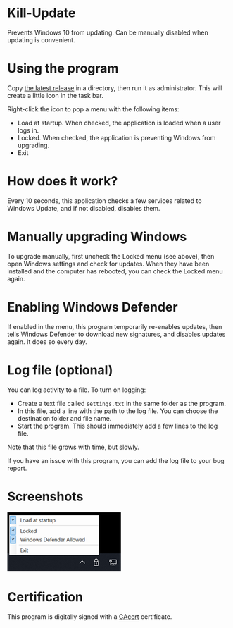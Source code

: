 # Kill-Update
Prevents Windows 10 from updating. Can be manually disabled when updating is convenient.

# Using the program
Copy [the latest release](https://github.com/dlebansais/Kill-Update/releases/download/v1.1.0/KillUpdate.exe) in a directory, then run it as administrator. This will create a little icon in the task bar.

Right-click the icon to pop a menu with the following items:

- Load at startup. When checked, the application is loaded when a user logs in.
- Locked. When checked, the application is preventing Windows from upgrading.
- Exit

# How does it work?
Every 10 seconds, this application checks a few services related to Windows Update, and if not disabled, disables them.

# Manually upgrading Windows
To upgrade manually, first uncheck the Locked menu (see above), then open Windows settings and check for updates. When they have been installed and the computer has rebooted, you can check the Locked menu again.

# Enabling Windows Defender

If enabled in the menu, this program temporarily re-enables updates, then tells Windows Defender to download new signatures, and disables updates again. It does so every day.

# Log file (optional)

You can log activity to a file. To turn on logging:

+ Create a text file called `settings.txt` in the same folder as the program.
+ In this file, add a line with the path to the log file. You can choose the destination folder and file name.
+ Start the program. This should immediately add a few lines to the log file.

Note that this file grows with time, but slowly.

If you have an issue with this program, you can add the log file to your bug report.

# Screenshots

![Menu](/Screenshots/Menu.png?raw=true "The app menu")

# Certification
This program is digitally signed with a [CAcert](https://www.cacert.org/) certificate.
